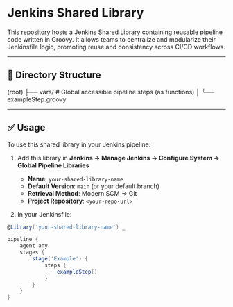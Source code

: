 # Jenkins Shared Library

This repository hosts a Jenkins Shared Library containing reusable pipeline code written in Groovy. It allows teams to centralize and modularize their Jenkinsfile logic, promoting reuse and consistency across CI/CD workflows.

---

## 📁 Directory Structure

(root)
├── vars/ # Global accessible pipeline steps (as functions)
│ └── exampleStep.groovy


---

## ✅ Usage

To use this shared library in your Jenkins pipeline:

1. Add this library in **Jenkins → Manage Jenkins → Configure System → Global Pipeline Libraries**

   - **Name**: `your-shared-library-name`
   - **Default Version**: `main` (or your default branch)
   - **Retrieval Method**: Modern SCM → Git
   - **Project Repository**: `<your-repo-url>`

2. In your Jenkinsfile:

```groovy
@Library('your-shared-library-name') _

pipeline {
    agent any
    stages {
        stage('Example') {
            steps {
                exampleStep()
            }
        }
    }
}
